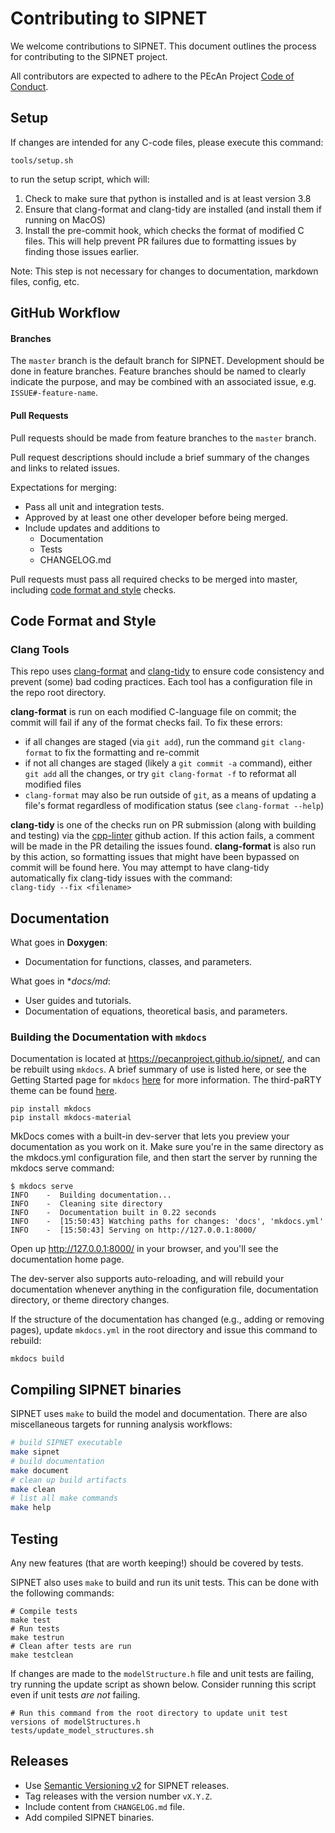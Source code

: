 # Contributing to SIPNET

We welcome contributions to SIPNET. This document outlines the process for contributing to the SIPNET project.

All contributors are expected to adhere to the PEcAn Project [Code of Conduct](https://github.com/PecanProject/pecan/blob/develop/CODE_OF_CONDUCT.md).

## Setup

If changes are intended for any C-code files, please execute this command:
```shell
tools/setup.sh
```
to run the setup script, which will:
1. Check to make sure that python is installed and is at least version 3.8
2. Ensure that clang-format and clang-tidy are installed (and install them if running on MacOS)
3. Install the pre-commit hook, which checks the format of modified C files. This will help prevent PR failures due to formatting issues by finding those issues earlier.

Note: This step is not necessary for changes to documentation, markdown files, config, etc.

## GitHub Workflow

#### Branches

The `master` branch is the default branch for SIPNET. Development should be done in feature branches. Feature branches should be named to clearly indicate the purpose, and may be combined with an associated issue, e.g. `ISSUE#-feature-name`.

#### Pull Requests

Pull requests should be made from feature branches to the `master` branch. 

Pull request descriptions should include a brief summary of the changes and links to related issues. 

Expectations for merging:
- Pass all unit and integration tests. 
- Approved by at least one other developer before being merged.
- Include updates and additions to 
  - Documentation
  - Tests
  - CHANGELOG.md 

Pull requests must pass all required checks to be merged into master, including [code format and style](#code-format-and-style) checks.
  
## Code Format and Style

### Clang Tools

This repo uses [clang-format](https://clang.llvm.org/docs/ClangFormat.html) and [clang-tidy](https://clang.llvm.org/extra/clang-tidy/index.html)
to ensure code consistency and prevent (some) bad coding practices. Each tool has a configuration file in the repo root directory.

**clang-format** is run on each modified C-language file on commit; the commit will fail if any of the format checks fail.
To fix these errors:
* if all changes are staged (via `git add`), run the command `git clang-format` to fix the formatting and re-commit
* if not all changes are staged (likely a `git commit -a` command), either `git add` all the changes, or try `git clang-format -f` to reformat all modified files
* `clang-format` may also be run outside of `git`, as a means of updating a file's format regardless of modification status (see `clang-format --help`)

**clang-tidy** is one of the checks run on PR submission (along with building and testing) via the [cpp-linter](https://cpp-linter.github.io/cpp-linter-action/) 
github action. If this action fails, a comment will be made in the PR detailing the issues found. **clang-format** is 
also run by this action, so formatting issues that might have been bypassed on commit will be found here. You may attempt to have clang-tidy 
automatically fix clang-tidy issues with the command:<br>
```clang-tidy --fix <filename>```


## Documentation

What goes in **Doxygen**:
- Documentation for functions, classes, and parameters.

What goes in **docs/*md**:
- User guides and tutorials.
- Documentation of equations, theoretical basis, and parameters.

### Building the Documentation with `mkdocs`

Documentation is located at https://pecanproject.github.io/sipnet/, and can be rebuilt using `mkdocs`. A brief summary 
of use is listed here, or see the Getting Started page for `mkdocs` [here](https://www.mkdocs.org/getting-started/) for
more information. The third-paRTY theme can be found [here](https://github.com/squidfunk/mkdocs-material).
```
pip install mkdocs
pip install mkdocs-material
```

MkDocs comes with a built-in dev-server that lets you preview your documentation as you work on it. Make sure you're 
in the same directory as the mkdocs.yml configuration file, and then start the server by running the mkdocs serve 
command:

```
$ mkdocs serve
INFO    -  Building documentation...
INFO    -  Cleaning site directory
INFO    -  Documentation built in 0.22 seconds
INFO    -  [15:50:43] Watching paths for changes: 'docs', 'mkdocs.yml'
INFO    -  [15:50:43] Serving on http://127.0.0.1:8000/
```
Open up http://127.0.0.1:8000/ in your browser, and you'll see the documentation home page.

The dev-server also supports auto-reloading, and will rebuild your documentation whenever anything in the configuration
file, documentation directory, or theme directory changes.

If the structure of the documentation has changed (e.g., adding or removing pages), update `mkdocs.yml` in the root 
directory and issue this command to rebuild:

```
mkdocs build
```

## Compiling SIPNET binaries

SIPNET uses `make` to build the model and documentation. There are also miscellaneous targets for running analysis workflows:

```sh
# build SIPNET executable
make sipnet
# build documentation
make document
# clean up build artifacts
make clean
# list all make commands
make help
```
## Testing

Any new features (that are worth keeping!) should be covered by tests.

SIPNET also uses `make` to build and run its unit tests. This can be done with the following commands:
```shell
# Compile tests
make test
# Run tests
make testrun
# Clean after tests are run
make testclean
```

If changes are made to the `modelStructure.h` file and unit tests are failing, try running the update script as shown below. Consider running this script even if unit tests _are not_ failing.
```shell
# Run this command from the root directory to update unit test versions of modelStructures.h
tests/update_model_structures.sh
```

## Releases

- Use [Semantic Versioning v2](https://semver.org/) for SIPNET releases.
- Tag releases with the version number `vX.Y.Z`.
- Include content from `CHANGELOG.md` file.
- Add compiled SIPNET binaries.